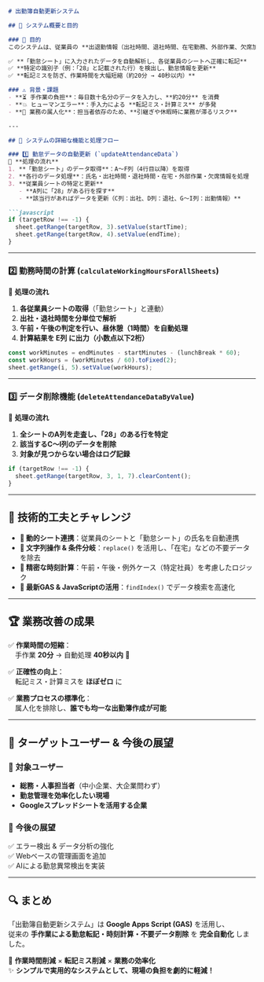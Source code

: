 ```markdown
# 出勤簿自動更新システム

## 📌 システム概要と目的

### 🎯 目的
このシステムは、従業員の **出退勤情報（出社時間、退社時間、在宅勤務、外部作業、欠席加算 など）** を、手作業から完全自動化するために開発されました。

✅ **「勤怠シート」に入力されたデータを自動解析し、各従業員のシートへ正確に転記**  
✅ **特定の識別子（例：「28」と記載された行）を検出し、勤怠情報を更新**  
✅ **転記ミスを防ぎ、作業時間を大幅短縮（約20分 → 40秒以内）**

### ⚠ 背景・課題
- **⏳ 手作業の負担**：毎日数十名分のデータを入力し、**約20分** を消費  
- **💥 ヒューマンエラー**：手入力による **転記ミス・計算ミス** が多発  
- **🔄 業務の属人化**：担当者依存のため、**引継ぎや休暇時に業務が滞るリスク**  

---

## 🔧 システムの詳細な機能と処理フロー

### 1️⃣ 勤怠データの自動更新 (`updateAttendanceData`)
📌 **処理の流れ**  
1. **「勤怠シート」のデータ取得**：A～F列（4行目以降）を取得  
2. **各行のデータ処理**：氏名・出社時間・退社時間・在宅・外部作業・欠席情報を処理  
3. **従業員シートの特定と更新**  
   - **A列に「28」がある行を探す**  
   - **該当行があればデータを更新（C列：出社、D列：退社、G～I列：出勤情報）**  

```javascript
if (targetRow !== -1) {
  sheet.getRange(targetRow, 3).setValue(startTime);
  sheet.getRange(targetRow, 4).setValue(endTime);
}
```

---

### 2️⃣ 勤務時間の計算 (`calculateWorkingHoursForAllSheets`)
📌 **処理の流れ**  
1. **各従業員シートの取得**（「勤怠シート」と連動）  
2. **出社・退社時間を分単位で解析**  
3. **午前・午後の判定を行い、昼休憩（1時間）を自動処理**  
4. **計算結果を E列 に出力（小数点以下2桁）**

```javascript
const workMinutes = endMinutes - startMinutes - (lunchBreak * 60);
const workHours = (workMinutes / 60).toFixed(2);
sheet.getRange(i, 5).setValue(workHours);
```

---

### 3️⃣ データ削除機能 (`deleteAttendanceDataByValue`)
📌 **処理の流れ**  
1. **全シートのA列を走査し、「28」のある行を特定**  
2. **該当するC～I列のデータを削除**  
3. **対象が見つからない場合はログ記録**

```javascript
if (targetRow !== -1) {
  sheet.getRange(targetRow, 3, 1, 7).clearContent();
}
```

---

## 🚀 技術的工夫とチャレンジ
- **📌 動的シート連携**：従業員のシートと「勤怠シート」の氏名を自動連携  
- **📌 文字列操作 & 条件分岐**：`replace()` を活用し、「在宅」などの不要データを除去  
- **📌 精密な時刻計算**：午前・午後・例外ケース（特定社員）を考慮したロジック  
- **📌 最新GAS & JavaScriptの活用**：`findIndex()` でデータ検索を高速化  

---

## 🏆 業務改善の成果
✅ **作業時間の短縮**：  
　手作業 **20分** → 自動処理 **40秒以内** 🎉  

✅ **正確性の向上**：  
　転記ミス・計算ミスを **ほぼゼロ** に  

✅ **業務プロセスの標準化**：  
　属人化を排除し、**誰でも均一な出勤簿作成が可能**  

---

## 🎯 ターゲットユーザー & 今後の展望
### 👥 **対象ユーザー**
- **総務・人事担当者**（中小企業、大企業問わず）
- **勤怠管理を効率化したい現場**
- **Googleスプレッドシートを活用する企業**

### 🔮 **今後の展望**
✅ エラー検出 & データ分析の強化  
✅ Webベースの管理画面を追加  
✅ AIによる勤怠異常検出を実装  

---

## 🔍 まとめ
「出勤簿自動更新システム」は **Google Apps Script (GAS)** を活用し、  
従来の **手作業による勤怠転記・時刻計算・不要データ削除** を **完全自動化** しました。

🎯 **作業時間削減** × **転記ミス削減** × **業務の効率化**  
✨ **シンプルで実用的なシステムとして、現場の負担を劇的に軽減！**  
```

